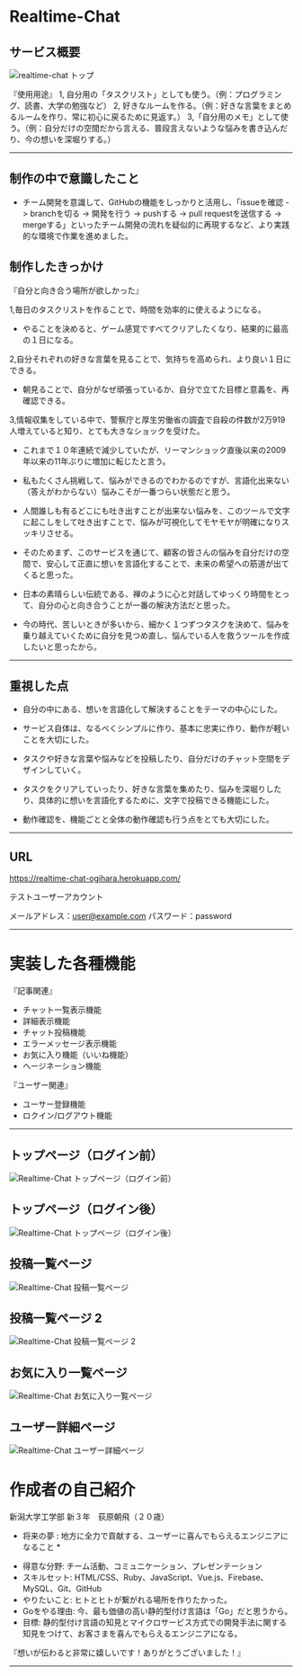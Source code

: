 # Realtime-Chat

## サービス概要

![realtime-chat トップ](https://i.gyazo.com/b5928aadb6e25d806939714f13c6aada.png)

『使用用途』
1, 自分用の「タスクリスト」としても使う。（例：プログラミング、読書、大学の勉強など）
2, 好きなルームを作る。（例：好きな言葉をまとめるルームを作り、常に初心に戻るために見返す。）
3,「自分用のメモ」として使う。（例：自分だけの空間だから言える、普段言えないような悩みを書き込んだり、今の想いを深堀りする。）

***

## 制作の中で意識したこと
- チーム開発を意識して、GitHubの機能をしっかりと活用し、「issueを確認 -> branchを切る -> 開発を行う -> pushする -> pull requestを送信する -> mergeする」といったチーム開発の流れを疑似的に再現するなど、より実践的な環境で作業を進めました。

## 制作したきっかけ
『自分と向き合う場所が欲しかった』

1,毎日のタスクリストを作ることで、時間を効率的に使えるようになる。
- やることを決めると、ゲーム感覚ですべてクリアしたくなり、結果的に最高の１日になる。

2,自分それぞれの好きな言葉を見ることで、気持ちを高められ、より良い１日にできる。
- 朝見ることで、自分がなぜ頑張っているか、自分で立てた目標と意義を、再確認できる。

3,情報収集をしている中で、警察庁と厚生労働省の調査で自殺の件数が2万919人増えていると知り、とても大きなショックを受けた。
- これまで１０年連続で減少していたが、リーマンショック直後以来の2009年以来の11年ぶりに増加に転じたと言う。
- 私もたくさん挑戦して、悩みができるのでわかるのですが、言語化出来ない（答えがわからない）悩みこそが一番つらい状態だと思う。
- 人間誰しも有るどこにも吐き出すことが出来ない悩みを、このツールで文字に起こしをして吐き出すことで、悩みが可視化してモヤモヤが明確になりスッキリさせる。

- そのためまず、このサービスを通じて、顧客の皆さんの悩みを自分だけの空間で、安心して正直に想いを言語化することで、未来の希望への筋道が出てくると思った。

- 日本の素晴らしい伝統である、禅のように心と対話してゆっくり時間をとって、自分の心と向き合うことが一番の解決方法だと思った。

- 今の時代、苦しいときが多いから、細かく１つずつタスクを決めて、悩みを乗り越えていくために自分を見つめ直し、悩んでいる人を救うツールを作成したいと思ったから。

***
## 重視した点
- 自分の中にある、想いを言語化して解決することをテーマの中心にした。

- サービス自体は、なるべくシンプルに作り、基本に忠実に作り、動作が軽いことを大切にした。

- タスクや好きな言葉や悩みなどを投稿したり、自分だけのチャット空間をデザインしていく。

- タスクをクリアしていったり、好きな言葉を集めたり、悩みを深堀りしたり、具体的に想いを言語化するために、文字で投稿できる機能にした。

- 動作確認を、機能ごとと全体の動作確認も行う点をとても大切にした。

***
## URL
https://realtime-chat-ogihara.herokuapp.com/

テストユーザーアカウント

メールアドレス：user@example.com
パスワード：password

***

# 実装した各種機能

『記事関連』
- チャット一覧表示機能
- 詳細表示機能
- チャット投稿機能
- エラーメッセージ表示機能
- お気に入り機能（いいね機能）
- ヘージネーション機能

『ユーザー関連』
- ユーサー登録機能
- ロクイン/ログアウト機能
***

## トップページ（ログイン前）
![Realtime-Chat トップページ（ログイン前）](https://i.gyazo.com/ca117e9c6db8f6ca8e7cb9510b312ac0.png)

## トップページ（ログイン後）
![Realtime-Chat トップページ（ログイン後）](https://i.gyazo.com/80f37f38c83e64edb02c7dd06be277ae.png)

## 投稿一覧ページ
![Realtime-Chat 投稿一覧ページ](https://i.gyazo.com/b5928aadb6e25d806939714f13c6aada.png)

## 投稿一覧ページ 2
![Realtime-Chat 投稿一覧ページ 2](https://i.gyazo.com/36eb92259ebc70cba0246ea81c18c3b2.png)

## お気に入り一覧ページ
![Realtime-Chat お気に入り一覧ページ](https://i.gyazo.com/d2cdba55714a462bca2cec46a2de3a15.png)

## ユーザー詳細ページ
![Realtime-Chat ユーザー詳細ページ](https://i.gyazo.com/4892c87ec45aeda67e5c094ba4174a03.png)


# 作成者の自己紹介

新潟大学工学部 新３年　荻原朝飛（２０歳）

* 将来の夢 : 地方に全力で貢献する、ユーザーに喜んでもらえるエンジニアになること *

- 得意な分野: 
チーム活動、コミュニケーション、プレゼンテーション
- スキルセット: 
HTML/CSS、Ruby、JavaScript、Vue.js、Firebase、MySQL、Git、GitHub
- やりたいこと: 
ヒトとヒトが繋がれる場所を作りたかった。
- Goをやる理由: 
今、最も価値の高い静的型付け言語は「Go」だと思うから。
- 目標: 
静的型付け言語の知見とマイクロサービス方式での開発手法に関する知見をつけて、お客さまを喜んでもらえるエンジニアになる。

『想いが伝わると非常に嬉しいです！ありがとうございました！』

***


